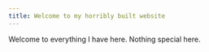 ```yaml
---
title: Welcome to my horribly built website
---
```


Welcome to everything I have here. Nothing special here.
